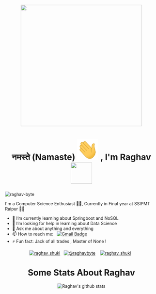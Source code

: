 <p align="Center" ><img src="https://octodex.github.com/images/daftpunktocat-thomas.gif" height="400px" width ="400px"></p>


<h1 align="Center">  नमस्ते (Namaste) <img src="https://raw.githubusercontent.com/ABSphreak/ABSphreak/master/gifs/Hi.gif" height ="70 px" width="70px"/> , I'm Raghav <img src="https://media.giphy.com/media/WUlplcMpOCEmTGBtBW/giphy.gif" height ="70px" width= "70px">  </h1>
<p align="left"> <img src="https://komarev.com/ghpvc/?username=raghav-byte" alt="raghav-byte" /> </p>

I'm a Computer Science Enthusiast  👨‍💻, Currently in Final year  at SSIPMT Raipur 👨‍🎓
  
- 🌱 I’m currently learning about Springboot and NoSQL 
- 🤔 I’m looking for help in learning about Data Science 
- 💬 Ask me about anything and everything 
- 📫 How to reach me: &nbsp;&nbsp;[![Gmail Badge](https://img.shields.io/badge/-Gmail-c14438?style=flat-square&logo=Gmail&logoColor=white&link=mailto:shuklaraghav321.com)](mailto:shuklaraghav321@gmail.com)
- ⚡ Fun fact: Jack of all trades , Master of None ! 

<p align="center">
<a href="https://www.linkedin.com/in/raghav-byte/" target="_blank"><img align="center" src="https://cdn.jsdelivr.net/npm/simple-icons@3.1.0/icons/linkedin.svg" alt="raghav_shukl" height="25" width="25" /></a>&nbsp;&nbsp;
<a href="https://dev.to/raghavbyte" target="_blank"><img align="center" src="https://cdn.jsdelivr.net/npm/simple-icons@3.0.1/icons/dev-dot-to.svg" alt="@raghavbyte" height="25" width="25" /></a> &nbsp;&nbsp;
<a href="https://instagram.com/raghav_shukl" target="_blank"><img align="center" src="https://cdn.jsdelivr.net/npm/simple-icons@3.0.1/icons/instagram.svg" alt="raghav_shukl" height="25" width="25" /></a>&nbsp;&nbsp;
</p>

<h1 align = "Center"> Some Stats About Raghav  </h1>  
<p align="center" >
<img alt="Raghav's github stats" src="https://github-readme-stats.vercel.app/api?username=Raghav-byte&include_all_commits=true&count_private=true&show_owner=true&show_icons=true&theme=dark"  > </p>


 
<!--
https://shields.io/ for all the badges
[![HitCount](http://hits.dwyl.com/Raghav-byte/Raghav-byte.svg)](http://hits.dwyl.com/Raghav-byte/Raghav-byte)
⭐️ From [Raghav-byte](https://github.com/Raghav-byte)
<a href="https://sourcerer.io/Raghav-byte">Check more about me here 🌟 </a>
- 🔭 I’m currently working on taking rest
- - 👯 I’m looking to collaborate on Cpp projects and Basic Web Dev stuff

<a href="https://twitter.com/_raghavit" target="_blank"><img align="center" src="https://cdn.jsdelivr.net/npm/simple-icons@3.0.1/icons/twitter.svg" alt="@_raghavit" height="25" width="25" /></a>&nbsp;&nbsp;


-->
